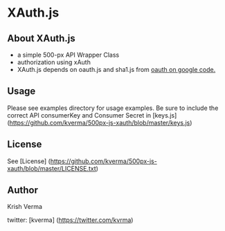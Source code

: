 # XAuth.js

## About XAuth.js

 - a simple 500-px API Wrapper Class
  - authorization using xAuth
 - XAuth.js depends on oauth.js and sha1.js from [oauth on google code.](http://code.google.com/p/oauth/source/browse/#svn%2Fcode%2Fjavascript)


## Usage

Please see examples directory for usage examples.
Be sure to include the correct API consumerKey and Consumer Secret in [keys.js] (https://github.com/kverma/500px-js-xauth/blob/master/keys.js)

## License
   See [License] (https://github.com/kverma/500px-js-xauth/blob/master/LICENSE.txt)

## Author

Krish Verma

twitter: [kverma] (https://twitter.com/kvrma)